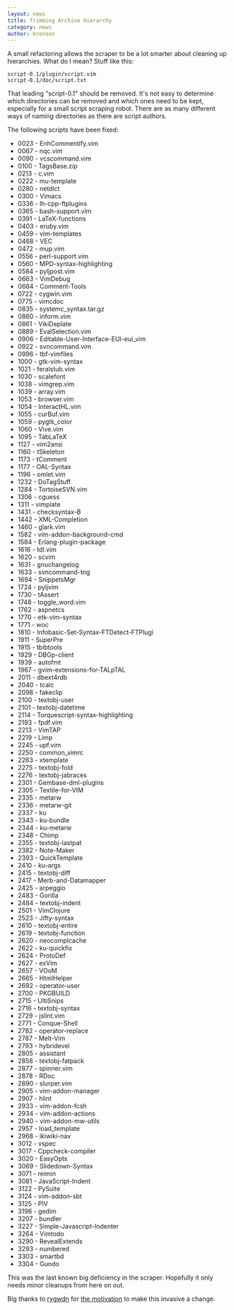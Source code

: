 ```yaml
---
layout: news
title: Trimming Archive Hierarchy
category: news
author: bronson
---
```


A small refactoring allows the scraper to be a lot smarter about cleaning
up hierarchies.  What do I mean?  Stuff like this:

    script-0.1/plugin/script.vim
    script-0.1/doc/script.txt

That leading "script-0.1" should be removed.  It's not easy to determine
which directories can be removed and which ones need to be kept, especially
for a small script scraping robot.  There are as many different ways
of naming directories as there are script authors.

The following scripts have been fixed:

 * 0023 - EnhCommentify.vim
 * 0067 - nqc.vim
 * 0090 - vcscommand.vim
 * 0100 - TagsBase.zip
 * 0213 - c.vim
 * 0222 - mu-template
 * 0280 - netdict
 * 0300 - Vimacs
 * 0336 - lh-cpp-ftplugins
 * 0365 - bash-support.vim
 * 0391 - LaTeX-functions
 * 0403 - eruby.vim
 * 0459 - vim-templates
 * 0468 - VEC
 * 0472 - mup.vim
 * 0556 - perl-support.vim
 * 0560 - MPD-syntax-highlighting
 * 0584 - pyljpost.vim
 * 0663 - VimDebug
 * 0684 - Comment-Tools
 * 0722 - cygwin.vim
 * 0775 - vimcdoc
 * 0835 - systemc\_syntax.tar.gz
 * 0860 - inform.vim
 * 0861 - VikiDeplate
 * 0889 - EvalSelection.vim
 * 0906 - Editable-User-Interface-EUI-eui\_vim
 * 0922 - svncommand.vim
 * 0996 - tbf-vimfiles
 * 1000 - gtk-vim-syntax
 * 1021 - feralstub.vim
 * 1030 - scalefont
 * 1038 - vimgrep.vim
 * 1039 - array.vim
 * 1053 - browser.vim
 * 1054 - InteractHL.vim
 * 1055 - curBuf.vim
 * 1059 - pygtk\_color
 * 1060 - Vive.vim
 * 1095 - TabLaTeX
 * 1127 - vim2ansi
 * 1160 - tSkeleton
 * 1173 - tComment
 * 1177 - OAL-Syntax
 * 1196 - omlet.vim
 * 1232 - DoTagStuff
 * 1284 - TortoiseSVN.vim
 * 1306 - cguess
 * 1311 - vimplate
 * 1431 - checksyntax-B
 * 1442 - XML-Completion
 * 1460 - glark.vim
 * 1582 - vim-addon-background-cmd
 * 1584 - Erlang-plugin-package
 * 1616 - tdl.vim
 * 1620 - scvim
 * 1631 - gnuchangelog
 * 1633 - svncommand-tng
 * 1694 - SnippetsMgr
 * 1724 - pyljvim
 * 1730 - tAssert
 * 1748 - toggle\_word.vim
 * 1762 - aspnetcs
 * 1770 - etk-vim-syntax
 * 1771 - woc
 * 1810 - Infobasic-Set-Syntax-FTDetect-FTPlugi
 * 1911 - SuperPre
 * 1915 - tbibtools
 * 1929 - DBGp-client
 * 1939 - autofmt
 * 1967 - gvim-extensions-for-TALpTAL
 * 2011 - dbext4rdb
 * 2040 - tcalc
 * 2098 - fakeclip
 * 2100 - textobj-user
 * 2101 - textobj-datetime
 * 2114 - Torquescript-syntax-highlighting
 * 2193 - fpdf.vim
 * 2213 - VimTAP
 * 2219 - Limp
 * 2245 - upf.vim
 * 2250 - common\_vimrc
 * 2263 - xtemplate
 * 2275 - textobj-fold
 * 2276 - textobj-jabraces
 * 2301 - Gembase-dml-plugins
 * 2305 - Textile-for-VIM
 * 2335 - metarw
 * 2336 - metarw-git
 * 2337 - ku
 * 2343 - ku-bundle
 * 2344 - ku-metarw
 * 2348 - Chimp
 * 2355 - textobj-lastpat
 * 2382 - Note-Maker
 * 2393 - QuickTemplate
 * 2410 - ku-args
 * 2415 - textobj-diff
 * 2417 - Merb-and-Datamapper
 * 2425 - arpeggio
 * 2483 - Gorilla
 * 2484 - textobj-indent
 * 2501 - VimClojure
 * 2523 - Jifty-syntax
 * 2610 - textobj-entire
 * 2619 - textobj-function
 * 2620 - neocomplcache
 * 2622 - ku-quickfix
 * 2624 - ProtoDef
 * 2627 - exVim
 * 2657 - VOoM
 * 2665 - HtmlHelper
 * 2692 - operator-user
 * 2700 - PKGBUILD
 * 2715 - UltiSnips
 * 2716 - textobj-syntax
 * 2729 - jslint.vim
 * 2771 - Conque-Shell
 * 2782 - operator-replace
 * 2787 - Melt-Vim
 * 2793 - hybridevel
 * 2805 - assistant
 * 2858 - textobj-fatpack
 * 2877 - spinner.vim
 * 2878 - RDoc
 * 2890 - slurper.vim
 * 2905 - vim-addon-manager
 * 2907 - hlint
 * 2933 - vim-addon-fcsh
 * 2934 - vim-addon-actions
 * 2940 - vim-addon-mw-utils
 * 2957 - load\_template
 * 2968 - ikiwiki-nav
 * 3012 - vspec
 * 3017 - Cppcheck-compiler
 * 3020 - EasyOpts
 * 3069 - Slidedown-Syntax
 * 3071 - reimin
 * 3081 - JavaScript-Indent
 * 3122 - PySuite
 * 3124 - vim-addon-sbt
 * 3125 - PIV
 * 3196 - gedim
 * 3207 - bundler
 * 3227 - Simple-Javascript-Indenter
 * 3264 - Vimtodo
 * 3290 - RevealExtends
 * 3293 - numbered
 * 3303 - smartbd
 * 3304 - Gundo

This was the last known big deficiency in the scraper.
Hopefully it only needs minor cleanups from here on out.

Big thanks to [rygwdn](https://github.com/rygwdn)
for [the motivation](https://github.com/vim-scripts/vim-scraper/issues/10)
to make this invasive a change.

